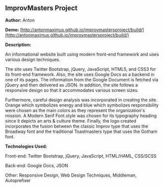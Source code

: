 ImprovMasters Project
---------------------



**Author:** Anton

**Demo:** [http://antonmaximus.github.io/improvmastersproject/build/](http://antonmaximus.github.io/improvmastersproject/build/)

**Description:**

An informational website built using modern front-end framework and uses various design techniques.

The site uses Twitter Bootstrap, jQuery, JavaScript, HTML5, and CSS3 for its front-end framework.  Also, the site uses Google Docs as a backend in one of its pages.  The information from the Google Document is fetched via  jQuery and then delivered as JSON. In addition, the site follows a responsive design so that it accommodates various screen sizes.  

Furthermore, careful design analysis was incorporated in creating the site.  Orange which symbolizes energy and blue which symbolizes responsibility were chosen as the main colors as they represent the organization's mission.   A Modern Serif Font style was chosen for its typography heading since it depicts an arts & culture theme.  Finally, the logo created incorporates the fusion between the classic Improv type that uses the Broadway font and the traditional Toastmasters type that uses the Gotham font.  

**Technologies Used:**


Front-end: 
Twitter Bootstrap, jQuery, JavaScript, HTML/HAML, CSS/SCSS

Back-end: 
Google Docs, JSON

Other:
Responsive Design, Web Design Techniques, Middleman, Autoprefixer

